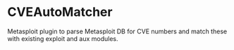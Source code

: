 # CVEAutoMatcher
Metasploit plugin to parse Metasploit DB for CVE numbers and match these with existing exploit and aux modules.
